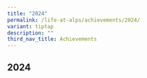 ```yaml
---
title: "2024"
permalink: /life-at-alps/achievements/2024/
variant: tiptap
description: ""
third_nav_title: Achievements
---
```

<h2>2024</h2>
<p></p>